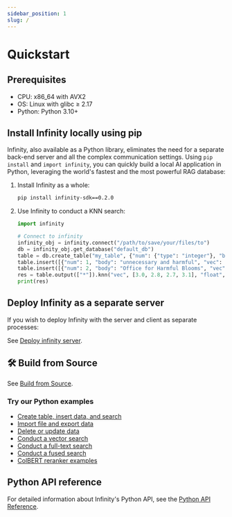 ```yaml
---
sidebar_position: 1
slug: /
---
```


# Quickstart

## Prerequisites

- CPU: x86_64 with AVX2
- OS: Linux with glibc &ge; 2.17
- Python: Python 3.10+

## Install Infinity locally using pip

Infinity, also available as a Python library, eliminates the need for a separate back-end server and all the complex communication settings. Using `pip install` and `import infinity`, you can quickly build a local AI application in Python, leveraging the world's fastest and the most powerful RAG database:

1. Install Infinity as a whole:
   ```bash
   pip install infinity-sdk==0.2.0
   ```
2. Use Infinity to conduct a KNN search:
   ```python
   import infinity

   # Connect to infinity
   infinity_obj = infinity.connect("/path/to/save/your/files/to")
   db = infinity_obj.get_database("default_db")
   table = db.create_table("my_table", {"num": {"type": "integer"}, "body": {"type": "varchar"}, "vec": {"type": "vector, 4, float"}})
   table.insert([{"num": 1, "body": "unnecessary and harmful", "vec": [1.0, 1.2, 0.8, 0.9]}])
   table.insert([{"num": 2, "body": "Office for Harmful Blooms", "vec": [4.0, 4.2, 4.3, 4.5]}])
   res = table.output(["*"]).knn("vec", [3.0, 2.8, 2.7, 3.1], "float", "ip", 2).to_pl()
   print(res)
   ```

## Deploy Infinity as a separate server

If you wish to deploy Infinity with the server and client as separate processes: 

See [Deploy infinity server](https://infiniflow.org/docs/dev/deploy_infinity_server).

## 🛠️ Build from Source

See [Build from Source](https://infiniflow.org/docs/dev/build_from_source).

### Try our Python examples

- [Create table, insert data, and search](../../example/simple_example.py)
- [Import file and export data](../../example/import_data.py)
- [Delete or update data](../../example/delete_update_data.py)
- [Conduct a vector search](../../example/vector_search.py)
- [Conduct a full-text search](../../example/fulltext_search.py)
- [Conduct a fused search](../../example/fusion_search.py)
- [ColBERT reranker examples](../../example)

## Python API reference

For detailed information about Infinity's Python API, see the [Python API Reference](../references/pysdk_api_reference.md).
